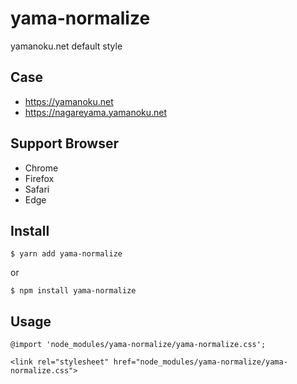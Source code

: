 # yama-normalize
yamanoku.net default style

## Case
- https://yamanoku.net
- https://nagareyama.yamanoku.net

## Support Browser
- Chrome
- Firefox
- Safari
- Edge

## Install

```
$ yarn add yama-normalize
```

or

```
$ npm install yama-normalize
```

## Usage

```
@import 'node_modules/yama-normalize/yama-normalize.css';
```

```
<link rel="stylesheet" href="node_modules/yama-normalize/yama-normalize.css">
```
